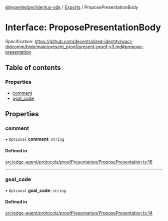 [@hyperledger/identus-sdk](../README.md) / [Exports](../modules.md) / ProposePresentationBody

# Interface: ProposePresentationBody

Specification:
https://github.com/decentralized-identity/waci-didcomm/blob/main/present_proof/present-proof-v3.md#propose-presentation

## Table of contents

### Properties

- [comment](ProposePresentationBody.md#comment)
- [goal\_code](ProposePresentationBody.md#goal_code)

## Properties

### comment

• `Optional` **comment**: `string`

#### Defined in

[src/edge-agent/protocols/proofPresentation/ProposePresentation.ts:16](https://github.com/hyperledger-identus/sdk-ts/blob/966e04ee4b9d4ba9d1e404c4d3d062abcf854530/src/edge-agent/protocols/proofPresentation/ProposePresentation.ts#L16)

___

### goal\_code

• `Optional` **goal\_code**: `string`

#### Defined in

[src/edge-agent/protocols/proofPresentation/ProposePresentation.ts:14](https://github.com/hyperledger-identus/sdk-ts/blob/966e04ee4b9d4ba9d1e404c4d3d062abcf854530/src/edge-agent/protocols/proofPresentation/ProposePresentation.ts#L14)
